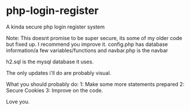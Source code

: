 # php-login-register
A kinda secure php login register system



Note: This doesnt promise to be super secure, its some of my older code but fixed up. I recommend you improve it. config.php has database information/a few variables/functions and navbar.php is the navbar

h2.sql is the mysql database it uses.

The only updates i'll do are probably visual.

What you should probably do:
1: Make some more statements prepared
2: Secure Cookies
3: Improve on the code.


Love you.
